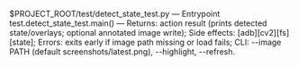 $PROJECT_ROOT/test/detect_state_test.py — Entrypoint
test.detect_state_test.main() — Returns: action result (prints detected state/overlays; optional annotated image write); Side effects: [adb][cv2][fs][state]; Errors: exits early if image path missing or load fails; CLI: --image PATH (default screenshots/latest.png), --highlight, --refresh.
